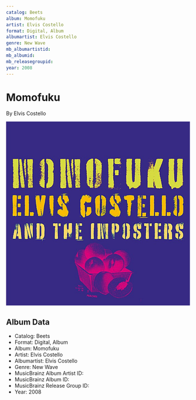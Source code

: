 ```yaml
---
catalog: Beets
album: Momofuku
artist: Elvis Costello
format: Digital, Album
albumartist: Elvis Costello
genre: New Wave
mb_albumartistid: 
mb_albumid: 
mb_releasegroupid: 
year: 2008
---
```


# Momofuku

By Elvis Costello

![](../../assets/beetscovers/Elvis_Costello-Momofuku.jpg)

## Album Data

- Catalog: Beets
- Format: Digital, Album
- Album: Momofuku
- Artist: Elvis Costello
- Albumartist: Elvis Costello
- Genre: New Wave
- MusicBrainz Album Artist ID: 
- MusicBrainz Album ID: 
- MusicBrainz Release Group ID: 
- Year: 2008

